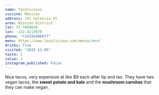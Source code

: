 ```yaml
---
name: Tacolicious
cuisine: Mexican
address: 741 Valencia St
area: Mission District
lat: 37.7609638
lon: -122.4213678
phone: "+14156496077"
menu: https://www.tacolicious.com/menus/#eat
drinks: True
visited: "2022-12-05"
taste: 2
value: 1
instagram_published: False
---
```


Nice tacos, very expensive at like $9 each after tip and tax. They have two vegan tacos, the **sweet potato and kale** and the **mushroom carnitas** that they can make vegan.
